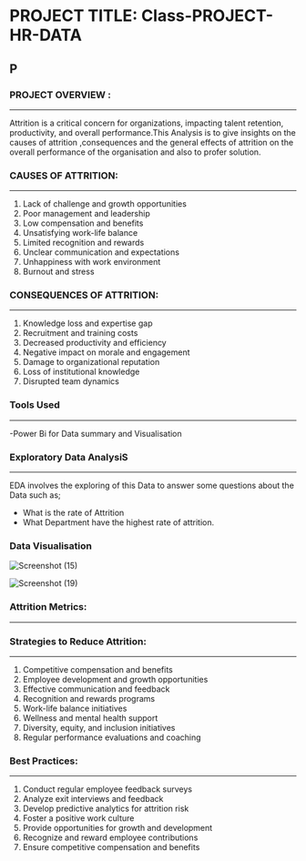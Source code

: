 # PROJECT TITLE:  Class-PROJECT-HR-DATA
P
---
### PROJECT OVERVIEW : 
---
Attrition is a critical concern for organizations, impacting talent retention, productivity, and overall performance.This Analysis is to give insights on the causes of attrition ,consequences and the general effects of attrition on the overall performance of the organisation and also to profer solution.

### CAUSES OF ATTRITION:
---
1. Lack of challenge and growth opportunities
2. Poor management and leadership
3. Low compensation and benefits
4. Unsatisfying work-life balance
5. Limited recognition and rewards
6. Unclear communication and expectations
7. Unhappiness with work environment
8. Burnout and stress

### CONSEQUENCES OF ATTRITION:
---
1. Knowledge loss and expertise gap
2. Recruitment and training costs
3. Decreased productivity and efficiency
4. Negative impact on morale and engagement
5. Damage to organizational reputation
6. Loss of institutional knowledge
7. Disrupted team dynamics

### Tools Used
---
-Power Bi for Data summary and Visualisation

### Exploratory Data AnalysiS
---
  EDA involves the exploring of this Data to answer some questions about the Data such as;
- What is the rate of Attrition
- What Department have the highest rate of attrition.

### Data Visualisation
![Screenshot (15)](https://github.com/user-attachments/assets/a298b456-c060-4878-9063-1d6611db406c)




![Screenshot (19)](https://github.com/user-attachments/assets/a6ec3818-f949-4586-af87-b02fb045281c)

  
### Attrition Metrics:
---

### Strategies to Reduce Attrition:
---
1. Competitive compensation and benefits
2. Employee development and growth opportunities
3. Effective communication and feedback
4. Recognition and rewards programs
5. Work-life balance initiatives
6. Wellness and mental health support
7. Diversity, equity, and inclusion initiatives
8. Regular performance evaluations and coaching

### Best Practices:
---
1. Conduct regular employee feedback surveys
2. Analyze exit interviews and feedback
3. Develop predictive analytics for attrition risk
4. Foster a positive work culture
5. Provide opportunities for growth and development
6. Recognize and reward employee contributions
7. Ensure competitive compensation and benefits


